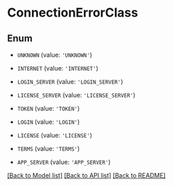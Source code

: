 # ConnectionErrorClass


## Enum

* `UNKNOWN` (value: `'UNKNOWN'`)

* `INTERNET` (value: `'INTERNET'`)

* `LOGIN_SERVER` (value: `'LOGIN_SERVER'`)

* `LICENSE_SERVER` (value: `'LICENSE_SERVER'`)

* `TOKEN` (value: `'TOKEN'`)

* `LOGIN` (value: `'LOGIN'`)

* `LICENSE` (value: `'LICENSE'`)

* `TERMS` (value: `'TERMS'`)

* `APP_SERVER` (value: `'APP_SERVER'`)

[[Back to Model list]](../README.md#documentation-for-models) [[Back to API list]](../README.md#documentation-for-api-endpoints) [[Back to README]](../README.md)


